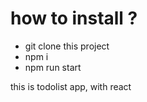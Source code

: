 # how to install ?
- git clone this project
- npm i
- npm run start



this is todolist app, with react 
